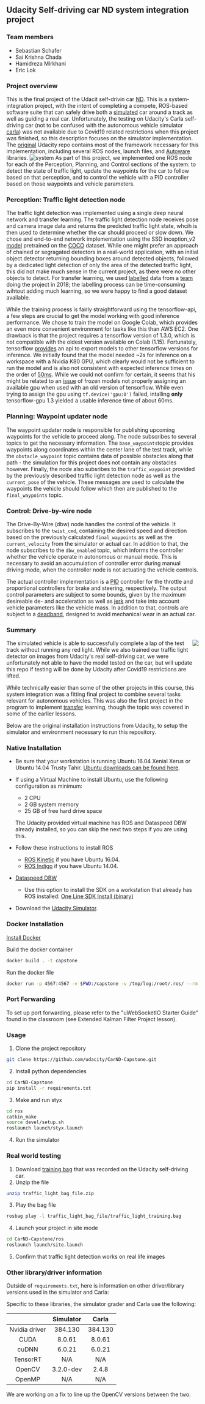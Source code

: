 
## Udacity Self-driving car ND system integration project

### Team members
* Sebastian Schafer
* Sai Krishna Chada
* Hamidreza Mirkhani
* Eric Lok

### Project overview
This is the final project of the Udacit self-drivin car [ND](http://udacity.com/drive). This is a system-integration project, with the intent of completing a compete, ROS-based software suite that can safely drive both a [simulated](https://github.com/udacity/CarND-Capstone/releases) car around a track as well as guiding a real car. Unfortunately, the testing on Udacity's Carla self-driving car (not to be confused with the autonomous vehicle simulator [carla](http://carla.org)) was not available due to Covid19 related restrictions when this project was finished, so this description focuses on the simulator implementation.
The [original](https://github.com/udacity/CarND-Capstone) Udacity repo contains most of the framework necessary for this implementation, including several ROS nodes, launch files, and [Autoware](https://github.com/Autoware-AI/autoware.ai) libraries.
![system](gfx/system_overview.png)
As part of this project, we implemented one ROS node for each of the Perception, Planning, and Control sections of the system: to detect the state of traffic light, update the waypoints for the car to follow based on that perception, and to control the vehicle with a PID controller based on those waypoints and vehicle parameters.

### Perception: Traffic light detection node
The traffic light detection was implemented using a single deep neural network and transfer learning. The traffic light detection node receives pose and camera image data and returns the predicted traffic light state, whcih is then used to determine whether the car should proceed or slow down.  We chose and end-to-end network implementation using the SSD inception_v2 [model](https://github.com/tensorflow/models/blob/master/research/object_detection/g3doc/detection_model_zoo.md#coco-trained-models) pretrained on the [COCO](https://cocodataset.org/#home) dataset. While one might prefer an approach of chained or segragated detectors in a real-world application, with an initial object detector returning bounding boxes around detected objects, followed by a dedicated light detection of only the area of the detected traffic light, this did not make much sense in the current project, as there were no other objects to detect. For transfer learning, we used [labelled](https://drive.google.com/drive/folders/1NXqHTnjVC1tPjAB5DajGc30uWk5VPy7C) data from a [team](https://github.com/marcomarasca/SDCND-SuperAI-Capstone/blob/master/README.md#traffic-light-detection) doing the project in 2018; the labelling process can be time-consuming wihtout adding much learning, so we were happy to find a good dataset available.

While the training process is fairly straightforward using the tensorflow-api, a few steps are crucial to get the model working with good inference performance. We chose to train the model on Google Colab, which provides an even more convenient environment for tasks like this than AWS EC2. One drawback is that the project requires a tensorflow version of 1.3.0, which is not compatible with the oldest version available on Colab (1.15). Fortunately, tensorflow [provides](https://github.com/tensorflow/models/blob/master/research/object_detection/g3doc/exporting_models.md) an api to export models to other tensorflow versions for inference. We initially found that the model needed ~2s for inference on a workspace with a Nvidia K80 GPU, which clearly would not be sufficient to run the model and is also not consistent with expected inference times on the order of [50ms](https://github.com/tensorflow/models/blob/master/research/object_detection/g3doc/detection_model_zoo.md#coco-trained-models). While we could not confirm for certain, it seems that his might be related to an [issue](https://github.com/tensorflow/models/issues/3270) of frozen models not properly assigning an available gpu when used with an old version of tensorflow. While even trying to assign the gpu using `tf.device('gpu:0')` failed, intalling __only__ tensorflow-gpu 1.3 yielded a usable inference time of about 60ms.

### Planning: Waypoint updater node
The waypoint updater node is responsible for publishing upcoming waypoints for the vehicle to proceed along. The node subscribes to several topics to get the necessary information. The `base_waypoints`topic provides waypoints along coordinates within the center lane of the test track, while the `obstacle_waypoint` topic contains data of possible obstacles along that path - the simulation for this project does not contain any obstacles however. Finally, the node also subsribes to the `traffic_waypoint` provided by the previously described traffic light detection node as well as the `current_pose` of the vehicle. These messages are used to calculate the waypoints the vehicle should follow which then are published to the `final_waypoints` topic.

### Control: Drive-by-wire node
The Drive-By-Wire (dbw) node handles the control of the vehicle. It subscribes to the `twist_cmd`, containing the desired speed and direction based on the previously calculated `final_waypoints` as well as the `current_velocity` from the simulator or actual car. In addition to that, the node subscribes to the `dbw_enabled` topic, which informs the controller whether the vehicle operate in autonomous or manual mode. This is necessary to avoid an accumulation of controller error during manual driving mode, when the controller node is not actuating the vehicle controls. 

The actual controller implementation is a [PID](https://en.wikipedia.org/wiki/PID_controller) controller for the throttle and proportional controllers for brake and steering, respectively. The output control parameters are subject to some bounds, given by the maximum desireable de- and acceleration as well as [jerk](https://en.wikipedia.org/wiki/Jerk_(physics)) and take into account vehicle parameters like the vehicle mass. In addition to that, controls are subject to a [deadband](https://en.wikipedia.org/wiki/Deadband), designed to avoid mechanical wear in an actual car.

### Summary
<img align="right" src="gfx/simulator_lap.gif"/>

The simulated vehicle is able to successfully complete a lap of the test track without running any red light.
While we also trained our traffic light detector on images from Udacity's real self-driving car, we were unfortunately not able to have the model tested on the car, but will update this repo if testing will be done by Udacity after Covid19 restrictions are lifted.

While technically easier than some of the other projects in this course, this system integration was a fitting final project to combine several tasks relevant for autonomous vehicles. This was also the first project in the program to implement [transfer](https://en.wikipedia.org/wiki/Transfer_learning) learning, though the topic was covered in some of the earlier lessons.

Below are the original installation instructions from Udacity, to setup the simulator and environment necessary to run this repository.

### Native Installation

* Be sure that your workstation is running Ubuntu 16.04 Xenial Xerus or Ubuntu 14.04 Trusty Tahir. [Ubuntu downloads can be found here](https://www.ubuntu.com/download/desktop).
* If using a Virtual Machine to install Ubuntu, use the following configuration as minimum:
  * 2 CPU
  * 2 GB system memory
  * 25 GB of free hard drive space

  The Udacity provided virtual machine has ROS and Dataspeed DBW already installed, so you can skip the next two steps if you are using this.

* Follow these instructions to install ROS
  * [ROS Kinetic](http://wiki.ros.org/kinetic/Installation/Ubuntu) if you have Ubuntu 16.04.
  * [ROS Indigo](http://wiki.ros.org/indigo/Installation/Ubuntu) if you have Ubuntu 14.04.
* [Dataspeed DBW](https://bitbucket.org/DataspeedInc/dbw_mkz_ros)
  * Use this option to install the SDK on a workstation that already has ROS installed: [One Line SDK Install (binary)](https://bitbucket.org/DataspeedInc/dbw_mkz_ros/src/81e63fcc335d7b64139d7482017d6a97b405e250/ROS_SETUP.md?fileviewer=file-view-default)
* Download the [Udacity Simulator](https://github.com/udacity/CarND-Capstone/releases).

### Docker Installation
[Install Docker](https://docs.docker.com/engine/installation/)

Build the docker container
```bash
docker build . -t capstone
```

Run the docker file
```bash
docker run -p 4567:4567 -v $PWD:/capstone -v /tmp/log:/root/.ros/ --rm -it capstone
```

### Port Forwarding
To set up port forwarding, please refer to the "uWebSocketIO Starter Guide" found in the classroom (see Extended Kalman Filter Project lesson).

### Usage

1. Clone the project repository
```bash
git clone https://github.com/udacity/CarND-Capstone.git
```

2. Install python dependencies
```bash
cd CarND-Capstone
pip install -r requirements.txt
```
3. Make and run styx
```bash
cd ros
catkin_make
source devel/setup.sh
roslaunch launch/styx.launch
```
4. Run the simulator

### Real world testing
1. Download [training bag](https://s3-us-west-1.amazonaws.com/udacity-selfdrivingcar/traffic_light_bag_file.zip) that was recorded on the Udacity self-driving car.
2. Unzip the file
```bash
unzip traffic_light_bag_file.zip
```
3. Play the bag file
```bash
rosbag play -l traffic_light_bag_file/traffic_light_training.bag
```
4. Launch your project in site mode
```bash
cd CarND-Capstone/ros
roslaunch launch/site.launch
```
5. Confirm that traffic light detection works on real life images

### Other library/driver information
Outside of `requirements.txt`, here is information on other driver/library versions used in the simulator and Carla:

Specific to these libraries, the simulator grader and Carla use the following:

|        | Simulator | Carla  |
| :-----------: |:-------------:| :-----:|
| Nvidia driver | 384.130 | 384.130 |
| CUDA | 8.0.61 | 8.0.61 |
| cuDNN | 6.0.21 | 6.0.21 |
| TensorRT | N/A | N/A |
| OpenCV | 3.2.0-dev | 2.4.8 |
| OpenMP | N/A | N/A |

We are working on a fix to line up the OpenCV versions between the two.
